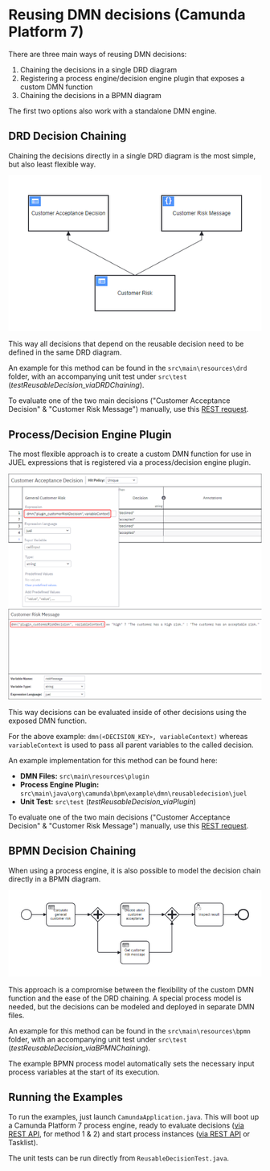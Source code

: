 # Reusing DMN decisions (Camunda Platform 7)

There are three main ways of reusing DMN decisions:

1. Chaining the decisions in a single DRD diagram
2. Registering a process engine/decision engine plugin that exposes a custom DMN function
3. Chaining the decisions in a BPMN diagram

The first two options also work with a standalone DMN engine.

## DRD Decision Chaining

Chaining the decisions directly in a single DRD diagram is the most simple, but also least flexible
way.

![drd.png](assets/drd.png)

This way all decisions that depend on the reusable decision need to be defined in the same DRD
diagram.

An example for this method can be found in the `src\main\resources\drd` folder, with an accompanying
unit test under `src\test` (*testReusableDecision_viaDRDChaining*).

To evaluate one of the two main decisions ("Customer Acceptance Decision" & "Customer Risk Message")
manually, use
this [REST request](https://docs.camunda.org/rest/camunda-bpm-platform/7.19/#tag/Decision-Definition/operation/evaluateDecisionByKey).

## Process/Decision Engine Plugin

The most flexible approach is to create a custom DMN function for use in JUEL expressions that is
registered via a process/decision engine plugin.

![plugin1.png](assets/plugin1.png)
![plugin2.png](assets/plugin2.png)

This way decisions can be evaluated inside of other decisions using the exposed DMN function.

For the above example: `dmn(<DECISION_KEY>, variableContext)` whereas `variableContext` is used to
pass all parent variables to the called decision.

An example implementation for this method can be found here:

* **DMN Files:** `src\main\resources\plugin`
* **Process Engine Plugin:** `src\main\java\org\camunda\bpm\example\dmn\reusabledecision\juel`
* **Unit Test:** `src\test` (*testReusableDecision_viaPlugin*)

To evaluate one of the two main decisions ("Customer Acceptance Decision" & "Customer Risk Message")
manually, use
this [REST request](https://docs.camunda.org/rest/camunda-bpm-platform/7.19/#tag/Decision-Definition/operation/evaluateDecisionByKey).

## BPMN Decision Chaining

When using a process engine, it is also possible to model the decision chain directly in a BPMN
diagram.

![bpmn.png](assets/bpmn.png)

This approach is a compromise between the flexibility of the custom DMN function and the ease of the
DRD chaining. A special process model is needed, but the decisions can be modeled and deployed in
separate DMN files.

An example for this method can be found in the `src\main\resources\bpmn` folder, with an
accompanying unit test under `src\test` (*testReusableDecision_viaBPMNChaining*).

The example BPMN process model automatically sets the necessary input process variables at the start of its execution.

## Running the Examples

To run the examples, just launch `CamundaApplication.java`. This will boot up a Camunda Platform 7 process engine, ready to
evaluate decisions ([via REST API](https://docs.camunda.org/rest/camunda-bpm-platform/7.19/#tag/Decision-Definition/operation/evaluateDecisionByKey), for method 1 & 2)
and start process instances ([via REST API](https://docs.camunda.org/rest/camunda-bpm-platform/7.19/#tag/Process-Definition/operation/startProcessInstanceByKey) or Tasklist).

The unit tests can be run directly from `ReusableDecisionTest.java`.
